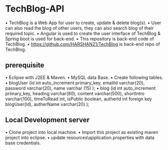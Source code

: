 # TechBlog-API

•	TechBlog is a Web App for user to create, update & delete blog(s).
•	User can also read the blog of other users, they can also search blog of their required topic. 
•	Angular is used to create the user interface of TechBlog & Spring boot is used for back-end.
•	This repository is back-end code of TechBlog.
•	https://github.com/HARSHAN21/TechBlog is back-end repo of TechBlog.


## prerequisite

•	Eclipse with J2EE & Maven.
•	MySQL data Base.
•	Create following tables. 
•	blogUser (id int auto_increment primary_key, emailId varchar(20), password varchar(20), name varchar (15) );
•	blog (id int auto_increment primary_key, heading varchar(80), content varchar(500), shortIntro varchar(100), timeToRead int, isPublic boolean, autherId int foreign key blogUser(Id), autherName varchar(20) );

## Local Development server

•	Clone project into local machine.
•	Import this project as existing maven project into eclipse.
•	update resources\application.properties with data base credentials.
